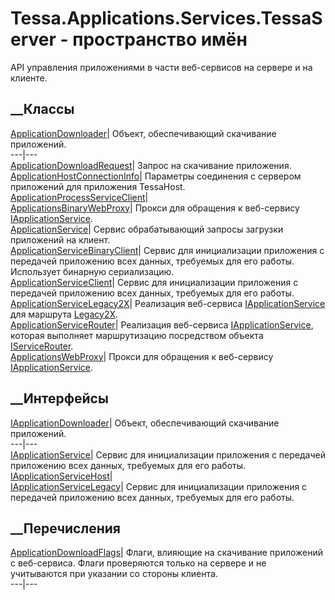 # Tessa.Applications.Services.TessaServer - пространство имён
API управления приложениями в части веб-сервисов на сервере и на клиенте.
##  __Классы
[ApplicationDownloader](T_Tessa_Applications_Services_TessaServer_ApplicationDownloader.htm)|
Объект, обеспечивающий скачивание приложений.  
---|---  
[ApplicationDownloadRequest](T_Tessa_Applications_Services_TessaServer_ApplicationDownloadRequest.htm)|
Запрос на скачивание приложения.  
[ApplicationHostConnectionInfo](T_Tessa_Applications_Services_TessaServer_ApplicationHostConnectionInfo.htm)|
Параметры соединения с сервером приложений для приложения TessaHost.  
[ApplicationProcessServiceClient](T_Tessa_Applications_Services_TessaServer_ApplicationProcessServiceClient.htm)|  
[ApplicationsBinaryWebProxy](T_Tessa_Applications_Services_TessaServer_ApplicationsBinaryWebProxy.htm)|
Прокси для обращения к веб-сервису
[IApplicationService](T_Tessa_Applications_Services_TessaServer_IApplicationService.htm).  
[ApplicationService](T_Tessa_Applications_Services_TessaServer_ApplicationService.htm)|
Сервис обрабатывающий запросы загрузки приложений на клиент.  
[ApplicationServiceBinaryClient](T_Tessa_Applications_Services_TessaServer_ApplicationServiceBinaryClient.htm)|
Сервис для инициализации приложения с передачей приложению всех данных,
требуемых для его работы. Использует бинарную сериализацию.  
[ApplicationServiceClient](T_Tessa_Applications_Services_TessaServer_ApplicationServiceClient.htm)|
Сервис для инициализации приложения с передачей приложению всех данных,
требуемых для его работы.  
[ApplicationServiceLegacy2X](T_Tessa_Applications_Services_TessaServer_ApplicationServiceLegacy2X.htm)|
Реализация веб-сервиса
[IApplicationService](T_Tessa_Applications_Services_TessaServer_IApplicationService.htm)
для маршрута [Legacy2X](T_Tessa_Platform_Runtime_ServiceRoute.htm).  
[ApplicationServiceRouter](T_Tessa_Applications_Services_TessaServer_ApplicationServiceRouter.htm)|
Реализация веб-сервиса
[IApplicationService](T_Tessa_Applications_Services_TessaServer_IApplicationService.htm),
которая выполняет маршрутизацию посредством объекта
[IServiceRouter](T_Tessa_Platform_Runtime_IServiceRouter.htm).  
[ApplicationsWebProxy](T_Tessa_Applications_Services_TessaServer_ApplicationsWebProxy.htm)|
Прокси для обращения к веб-сервису
[IApplicationService](T_Tessa_Applications_Services_TessaServer_IApplicationService.htm).  
## __Интерфейсы
[IApplicationDownloader](T_Tessa_Applications_Services_TessaServer_IApplicationDownloader.htm)|
Объект, обеспечивающий скачивание приложений.  
---|---  
[IApplicationService](T_Tessa_Applications_Services_TessaServer_IApplicationService.htm)|
Сервис для инициализации приложения с передачей приложению всех данных,
требуемых для его работы.  
[IApplicationServiceHost](T_Tessa_Applications_Services_TessaServer_IApplicationServiceHost.htm)|  
[IApplicationServiceLegacy](T_Tessa_Applications_Services_TessaServer_IApplicationServiceLegacy.htm)|
Сервис для инициализации приложения с передачей приложению всех данных,
требуемых для его работы.  
## __Перечисления
[ApplicationDownloadFlags](T_Tessa_Applications_Services_TessaServer_ApplicationDownloadFlags.htm)|
Флаги, влияющие на скачивание приложений с веб-сервиса. Флаги проверяются
только на сервере и не учитываются при указании со стороны клиента.  
---|---
